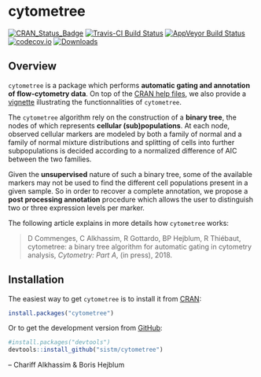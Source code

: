 
<!-- README.md is generated from README.Rmd. Please edit that file -->

# cytometree

[![CRAN\_Status\_Badge](http://www.r-pkg.org/badges/version/cytometree)](https://cran.r-project.org/package=cytometree)
[![Travis-CI Build
Status](https://travis-ci.org/sistm/cytometree.svg?branch=master)](https://travis-ci.org/sistm/cytometree)
[![AppVeyor Build
Status](https://ci.appveyor.com/api/projects/status/github/sistm/cytometree?branch=master&svg=true)](https://ci.appveyor.com/project/borishejblum/cytometree-vjqmp)
[![codecov.io](https://codecov.io/github/sistm/Cytometree/coverage.svg?branch=master)](https://codecov.io/github/sistm/Cytometree?branch=master)
[![Downloads](https://cranlogs.r-pkg.org/badges/cytometree?color=blue)](https://www.r-pkg.org/pkg/cytometree)

## Overview

`cytometree` is a package which performs **automatic gating and
annotation of flow-cytometry data**. On top of the [CRAN help
files](https://cran.r-project.org/package=cytometree/cytometree.pdf), we
also provide a
[vignette](https://cran.r-project.org/web/packages/cytometree/vignettes/autogating_cytometree.html)
illustrating the functionnalities of `cytometree`.

The `cytometree` algorithm rely on the construction of a **binary
tree**, the nodes of which represents **cellular (sub)populations**. At
each node, observed cellular markers are modeled by both a family of
normal and a family of normal mixture distributions and splitting of
cells into further subpopulations is decided according to a normalized
difference of AIC between the two families.

Given the **unsupervised** nature of such a binary tree, some of the
available markers may not be used to find the different cell populations
present in a given sample. So in order to recover a complete annotation,
we propose a **post processing annotation** procedure which allows the
user to distinguish two or three expression levels per marker.

The following article explains in more details how `cytometree` works:

> D Commenges, C Alkhassim, R Gottardo, BP Hejblum, R Thiébaut,
> cytometree: a binary tree algorithm for automatic gating in cytometry
> analysis, *Cytometry: Part A*, (in press), 2018.

## Installation

The easiest way to get `cytometree` is to install it from
[CRAN](https://cran.r-project.org/package=cytometree):

``` r
install.packages("cytometree")
```

Or to get the development version from
[GitHub](https://github.com/sistm/cytometree):

``` r
#install.packages("devtools")
devtools::install_github("sistm/cytometree")
```

– Chariff Alkhassim & Boris Hejblum
